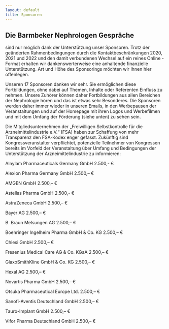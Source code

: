 ```yaml
---
layout: default
title: Sponsoren
---
```

## Die Barmbeker Nephrologen Gespräche

sind nur möglich dank der Unterstützung unser Sponsoren. Trotz der geänderten Rahmenbedingungen durch die Kontaktbeschränkungen 2020, 2021 und 2022 und den damit verbundenen Wechsel auf ein reines Online - Format erhalten wir dankenswerterweise eine anhaltende finanzielle Unterstützung. Art und Höhe des Sponsorings möchten wir Ihnen hier offenlegen.
   
Unseren 17 Sponsoren danken wir sehr. Sie ermöglichen diese Fortbildungen, ohne dabei auf Themen, Inhalte oder Referenten Einfluss zu nehmen. Unsere Zuhörer können daher Fortbildungen aus allen Bereichen der Nephrologie hören und das ist etwas sehr Besonderes. Die Sponsoren werden daher immer wieder in unseren Emails, in den Werbepausen der Veranstaltungen und auf der Homepage mit ihren Logos und Werbefilmen und mit dem Umfang der Förderung (siehe unten) zu sehen sein.   
   
Die Mitgliedsunternehmen der „Freiwilligen Selbstkontrolle für die Arzneimittelindustrie e.V.“ (FSA) haben zur Schaffung von mehr Transparenz den FSA-Kodex enger gefasst. Zukünftig sind Kongressveranstalter verpflichtet, potenzielle Teilnehmer von Kongressen bereits im Vorfeld der Veranstaltung über Umfang und Bedingungen der Unterstützung der Arzneimittelindustrie zu informieren:   
   
Alnylam Pharmaceuticals Germany GmbH 2.500,- €  
   
Alexion Pharma Germany GmbH 2.500,– €   

AMGEN GmbH 2.500,– €  
   
Astellas Pharma GmbH 2.500,- €
   
AstraZeneca GmbH 2.500,– €   

Bayer AG 2.500,– €  

B. Braun Melsungen AG 2.500,– €  

Boehringer Ingelheim Pharma GmbH & Co. KG 2.500,– €

Chiesi GmbH 2.500,– €  

Fresenius Medical Care AG & Co. KGaA 2.500,– €

GlaxoSmithKline GmbH & Co. KG 2.500,– €  

Hexal AG 2.500,– €  

Novartis Pharma GmbH 2.500,– €  

Otsuka Pharmaceutical Europe Ltd. 2.500,– €

Sanofi-Aventis Deutschland GmbH 2.500,– €  

Tauro-Implant GmbH 2.500,– €  

Vifor Pharma Deutschland GmbH 2.500,– €
   
